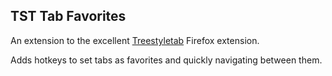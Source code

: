TST Tab Favorites
------------------

An extension to the excellent [Treestyletab](https://github.com/piroor/treestyletab) Firefox extension.

Adds hotkeys to set tabs as favorites and quickly navigating between them.
